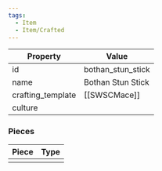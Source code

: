 ```yaml
---
tags:
  - Item
  - Item/Crafted
---
```


| Property          | Value             |
| ----------------- | ----------------- |
| id                | bothan_stun_stick |
| name              | Bothan Stun Stick |
| crafting_template | [[SWSCMace]]      |
| culture           |                   |

### Pieces
| Piece | Type |
| ----- | ---- |
|       |      |


